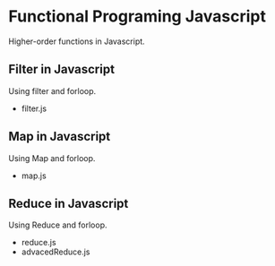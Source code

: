 # Functional Programing Javascript
Higher-order functions in Javascript.
## Filter in Javascript
Using filter and forloop.
- filter.js

## Map in Javascript
Using Map and forloop.
- map.js

## Reduce in Javascript
Using Reduce and forloop.
- reduce.js
- advacedReduce.js

